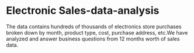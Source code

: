 # Electronic Sales-data-analysis

The data contains hundreds of thousands of electronics store purchases broken down by month, product type, cost, purchase address, etc.We have analyzed and answer business questions from 12 months worth of sales data.
